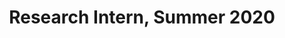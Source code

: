 ---
layout: member
first_name: Ankit		
last_name: Roy
key: Ankit
level: intern_alumna
title: Research Intern, Summer 2020
start_year: 2020
image: /assets/img/team/Ankit.jpg
<!-- now: BS in Computer Science at ??? -->
---